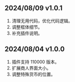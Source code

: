 ## 2024/08/09 v1.0.1

1. 清理无用代码，优化代码逻辑。
2. 调整框体细节。
3. 补充插件说明。

## 2024/08/04 v1.0.0

1. 插件支持 110000 版本。
2. 扩展商人界面大小。
3. 调整特殊货币的位置。
